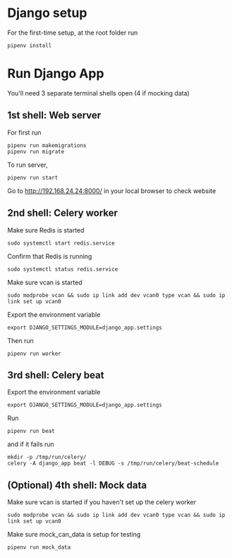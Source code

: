 # Django setup

For the first-time setup, at the root folder run
```
pipenv install
```

# Run Django App

You'll need 3 separate terminal shells open (4 if mocking data)

## 1st shell: Web server
For first run
```
pipenv run makemigrations
pipenv run migrate
```

To run server,
```
pipenv run start
```

Go to http://192.168.24.24:8000/ in your local browser to check website

## 2nd shell: Celery worker
Make sure Redis is started
```
sudo systemctl start redis.service
```

Confirm that Redis is running
```
sudo systemctl status redis.service
```

Make sure vcan is started 
```
sudo modprobe vcan && sudo ip link add dev vcan0 type vcan && sudo ip link set up vcan0
```

Export the environment variable
```
export DJANGO_SETTINGS_MODULE=django_app.settings
```

Then run 
```
pipenv run worker
```

## 3rd shell: Celery beat
Export the environment variable
```
export DJANGO_SETTINGS_MODULE=django_app.settings
```

Run 
```
pipenv run beat
```
and if it fails run
```
mkdir -p /tmp/run/celery/
celery -A django_app beat -l DEBUG -s /tmp/run/celery/beat-schedule
```

## (Optional) 4th shell: Mock data

Make sure vcan is started if you haven't set up the celery worker
```
sudo modprobe vcan && sudo ip link add dev vcan0 type vcan && sudo ip link set up vcan0
```

Make sure mock_can_data is setup for testing
```
pipenv run mock_data
```

